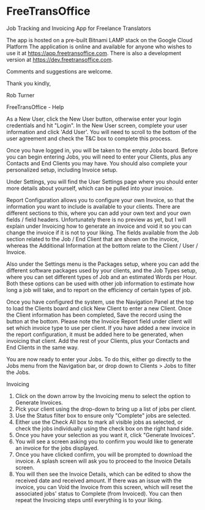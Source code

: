 # FreeTransOffice
Job Tracking and Invoicing App for Freelance Translators

The app is hosted on a pre-built Bitnami LAMP stack on the Google Cloud Platform
The application is online and available for anyone who wishes to use it at https://app.freetransoffice.com. There is also a development version at https://dev.freetransoffice.com.

Comments and suggestions are welcome.

Thank you kindly,

Rob Turner


FreeTransOffice - Help

As a New User, click the New User button, otherwise enter your login credentials and hit "Login".
In the New User screen, complete your user information and click 'Add User'. You will need to scroll to the bottom of the user agreement and check the T&C box to complete this process.

Once you have logged in, you will be taken to the empty Jobs board. Before you can begin entering Jobs, you will need to enter your Clients, plus any Contacts and End Clients you may have. You should also complete your personalized setup, including Invoice setup.

Under Settings, you will find the User Settings page where you should enter more details about yourself, which can be pulled into your invoice.

Report Configuration allows you to configure your own Invoice, so that the information you want to include is available to your clients. There are different sections to this, where you can add your own text and your own fields / field headers. Unfortunately there is no preview as yet, but I will explain under Invoicing how to generate an invoice and void it so you can change the invoice if it is not to your liking.
The fields available from the Job section related to the Job / End Client that are shown on the invoice, whereas the Additional Information at the bottom relate to the Client / User / Invoice.

Also under the Settings menu is the Packages setup, where you can add the different software packages used by your clients, and the Job Types setup, where you can set different types of Job and an estimated Words per Hour. Both these options can be used with other job information to estimate how long a job will take, and to report on the efficiency of certain types of job.

Once you have configured the system, use the Navigation Panel at the top to load the Clients board and click New Client to enter a new Client. Once the Client information has been completed, Save the record using the button at the bottom. Please note the Invoice Report field under client will set which invoice type to use per client. If you have added a new invoice in the report configuration, it must be added here to be generated, when invoicing that client.
Add the rest of your Clients, plus your Contacts and End Clients in the same way.

You are now ready to enter your Jobs. To do this, either go directly to the Jobs menu from the Navigation bar, or drop down to Clients > Jobs to filter the Jobs. 

Invoicing

1. Click on the down arrow by the Invoicing menu to select the option to Generate Invoices.
2. Pick your client using the drop-down to bring up a list of jobs per client.
3. Use the Status filter box to ensure only "Complete" jobs are selected.
4. Either use the Check All box to mark all visible jobs as selected, or check the jobs individually using the check box on the right hand side.
5. Once you have your selection as you want it, click "Generate Invoices".
6. You will see a screen asking you to confirm you would like to generate an invoice for the jobs displayed.
7. Once you have clicked confirm, you will be prompted to download the invoice. A splash screen will ask you to proceed to the Invoice Details screen.
8. You will then see the Invoice Details, which can be edited to show the received date and received amount. If there was an issue with the invoice, you can Void the Invoice from this screen, which will reset the associated jobs' status to Complete (from Invoiced). You can then repeat the Invoicing steps until everything is to your liking.



